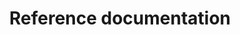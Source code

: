 ---
title: Reference documentation
sidebar_position: 999
description: Getting started with eCalc
---